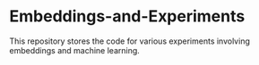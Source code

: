 # Embeddings-and-Experiments
This repository stores the code for various experiments involving embeddings and machine learning.
